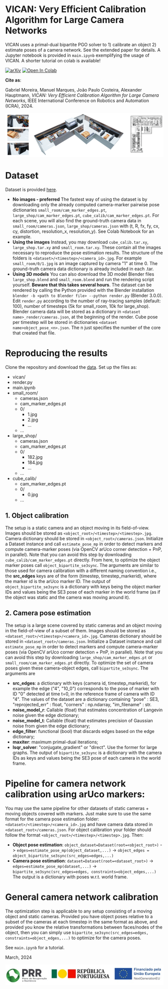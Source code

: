 # VICAN: Very Efficient Calibration Algorithm for Large Camera Networks
VICAN uses a primal-dual bipartite PGO solver to 1) calibrate an object 2) estimate poses of a camera network. See the extended paper for details. A Jupyter notebook is provided in `main.ipynb` exemplifying the usage of VICAN. A shorter tutorial on colab is available! 

[![arXiv](https://img.shields.io/badge/arXiv-2405.10952-b31b1b.svg)](https://arxiv.org/abs/2405.10952) [![Open In Colab](https://colab.research.google.com/assets/colab-badge.svg)](https://colab.research.google.com/drive/1uPfFA2OxeWOk66P3x4Jc9WAWHoAcfqda?usp=drive_link)



**Cite as**:

Gabriel Moreira, Manuel Marques, João Paulo Costeira, Alexander Hauptmann, _VICAN: Very Efficient Calibration Algorithm for Large Camera Networks_, IEEE International Conference on Robotics and Automation (ICRA), 2024.


![Large shop scene (renders, 3D, camera locations)](https://github.com/gabmoreira/vican/blob/main/docs/large_shop.png?raw=true)


# Dataset
Dataset is provided [here](https://drive.google.com/drive/folders/1mhuCHumKivLAIMCDNTsLONi4shw1OoBY?usp=sharing). 
* **No images - preferred** The fastest way of using the dataset is by downloading only the already computed camera-marker pairwise pose dictionaries `small_room/cam_marker_edges.pt`, `large_shop/cam_marker_edges.pt`, `cube_calib/cam_marker_edges.pt`. For each scene, you will also find the ground-truth camera data in `small_room/cameras.json`, `large_shop/cameras.json` with (t, R, fx, fy, cx, cy, distortion, resolution_x, resolution_y). See Colab Notebook for an example.
* **Using the images** Instead, you may download `cube_calib.tar.xy`, `large_shop.tar.xy` and `small_room.tar.xy`. These contain all the images necessary to reproduce the pose estimation results. The structure of the folders is `<dataset>/<timestep>/<camera_id>.jpg`. For example `small_room/0/1.jpg` is an image captured by camera "1" at time 0. The ground-truth camera data dictionary is already included in each .tar. 
* **Using 3D models** You can also download the 3D model Blender files `large_shop.blend` and `small_room.blend` and run the rendering script yourself. **Beware that this takes several hours**. The dataset can be rendered by calling the Python provided with the Blender installation `blender -b <path to Blender file> --python render.py` (Blender 3.0.0). Edit `render.py` according to the number of ray-tracing samples (default: 100), number of timesteps (5k for small_room, 10k for large_shop). Blender camera data will be stored as a dictionary in `<dataset name>_render/cameras.json`, at the beginning of the render. Cube pose per timestep will be stored in dictionaries `<dataset name>object_pose_<n>.json`. The n just specifies the number of the core that created that file.

# Reproducing the results
Clone the repository and download the [data](https://drive.google.com/drive/folders/1mhuCHumKivLAIMCDNTsLONi4shw1OoBY?usp=sharing). Set up the files as:

 * vican/
 * render.py
 * main.ipynb
 * small_room/
   * cameras.json
   * cam_marker_edges.pt
   * 0/
     * 1.jpg
     * 2.jpg
     * ...
   * ... 
 * large_shop/
   * cameras.json
   * cam_marker_edges.pt
   * 0/
     * 182.jpg
     * 184.jpg
     * ...
   * ...
 * cube_calib/
   * cam_marker_edges.pt
   * 0/
     * 0.jpg
   * ... 
   
## 1. Object calibration
The setup is a static camera and an object moving in its field-of-view. Images should be stored as `<object_root>/<timestep>/<timestep>.jpg`. Camera dictionary should be stored in `<object_root>/cameras.json`. Initialize a Dataset instance and call `estimate_pose_mp` in order to detect markers and compute camera-marker poses (via OpenCV arUco corner detection + PnP, in parallel). Note that you can avoid this step by downloading `cube_calib/cam_marker_edges.pt` directly. From here, to optimize the object marker poses call `object_bipartite_se3sync`. The arguments are similar to those used for camera calibration with a different naming convention i.e., the **src_edges** keys are of the form (timestep, timestep_markerid), where the marker id is the arUco marker ID. The output of `object_bipartite_se3sync` is a dictionary with keys being the object marker IDs and values being the SE3 pose of each marker in the world frame (as if the object was static and the camera was moving around it).
  
## 2. Camera pose estimation
The setup is a large scene covered by static cameras and an object moving in the field-of-view of a subset of them. Images should be stored as `<dataset_root>/<timestep>/<camera_id>.jpg`. Cameras dictionary should be stored in `<dataset_root>/cameras.json`. Initialize a Dataset instance and call `estimate_pose_mp` in order to detect markers and compute camera-marker poses (via OpenCV arUco corner detection + PnP, in parallel). Note that you can avoid this step by downloading `large_shop/cam_marker_edges.pt` or `small_room/cam_marker_edges.pt` directly. To optimize the set of camera poses given these camera-object edges, call `bipartite_se3sync`. The arguments are
* **src_edges**: a dictionary with keys (camera id, timestep_markerid), for example the edge ("4", "10_0") corresponds to the pose of marker with ID "0" detected at time t=0, in the reference frame of camera with ID "4". The values of the dataset are a dictionary containing "pose" : SE3, "reprojected_err" : float, "corners" : np.ndarray, "im_filename" : str. 
* **noise_model_r**: Callable (float) that estimates concentration of Langevin noise given the edge dictionary;
* **noise_model_t**: Callable (float) that estimates precision of Gaussian noise from given the edge dictionary;
* **edge_filter**: functional (bool) that discards edges based on the edge dictionary;
* **maxiter**: maximum primal-dual iterations;
* **lsqr_solver**: "conjugate_gradient" or "direct". Use the former for large graphs.
The output of `bipartite_se3sync` is a dictionary with the camera IDs as keys and values being the SE3 pose of each camera in the world frame.

# Pipeline for camera network calibration using arUco markers:
You may use the same pipeline for other datasets of static cameras + moving objects covered with markers. Just make sure to use the same format for the camera pose estimation folder: `<dataset>/<timestep>/<camera_id>.jpg` and have camera data stored in `<dataset_root>/cameras.json`. For object calibration your folder should follow the format `<object_root>/<timestep>/<timestep>.jpg`. Then:
* **Object pose estimation**: `object_dataset=Dataset(root=<object_root>)` -> `edges=estimate_pose_mp(object_dataset,...)` -> `object_edges = object_bipartite_se3sync(src_edges=edges,...)`
* **Camera pose estimation**: `dataset=Dataset(root=<dataset_root>)` -> `edges=estimate_pose_mp(dataset,...)` -> `bipartite_se3sync(src_edges=edges, constraints=object_edges,...)`
The output is a dictionary with poses w.r.t. world frame.

# General camera network calibration
The optimization step is applicable to any setup consisting of a moving object and static cameras. Provided you have object poses relative to a subset of the cameras at each timestep in the same format as above, and provided you know the relative transformations between faces/nodes of the object, then you can simply use `bipartite_se3sync(src_edges=edges, constraints=object_edges,...)` to optimize for the camera poses.

See `main.ipynb` for a tutorial.

March, 2024

<p align="center">
  <img src="https://github.com/gabmoreira/vican/blob/main/docs/prr.jpg?raw=true" />
</p>
